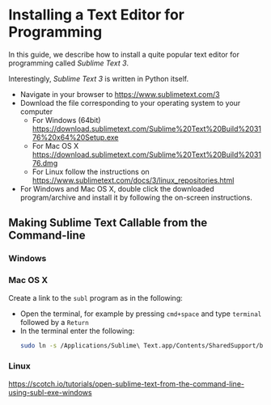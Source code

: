 # Installing a Text Editor for Programming


In this guide, we describe how to install a quite popular text editor for programming called _Sublime Text 3_.

Interestingly, _Sublime Text 3_ is written in Python itself.


  * Navigate in your browser to https://www.sublimetext.com/3
  * Download the file corresponding to your operating system to your computer
    - For Windows (64bit) https://download.sublimetext.com/Sublime%20Text%20Build%203176%20x64%20Setup.exe
    - For Mac OS X https://download.sublimetext.com/Sublime%20Text%20Build%203176.dmg
    - For Linux follow the instructions on https://www.sublimetext.com/docs/3/linux_repositories.html
  * For Windows and Mac OS X, double click the downloaded program/archive and install it by following the on-screen instructions.


## Making Sublime Text Callable from the Command-line


### Windows


### Mac OS X

Create a link to the `subl` program as in the following:

  * Open the terminal, for example by pressing `cmd+space` and type `terminal` followed by a `Return`
  * In the terminal enter the following:
    ```bash
    sudo ln -s /Applications/Sublime\ Text.app/Contents/SharedSupport/bin/subl /usr/local/bin/subl
    ```



### Linux




  https://scotch.io/tutorials/open-sublime-text-from-the-command-line-using-subl-exe-windows